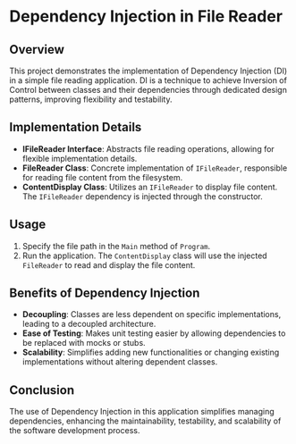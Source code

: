 ﻿# Dependency Injection in File Reader

## Overview
This project demonstrates the implementation of Dependency Injection (DI) in a simple file reading application. DI is a technique to achieve Inversion of Control between classes and their dependencies through dedicated design patterns, improving flexibility and testability.

## Implementation Details
- **IFileReader Interface**: Abstracts file reading operations, allowing for flexible implementation details.
- **FileReader Class**: Concrete implementation of `IFileReader`, responsible for reading file content from the filesystem.
- **ContentDisplay Class**: Utilizes an `IFileReader` to display file content. The `IFileReader` dependency is injected through the constructor.

## Usage
1. Specify the file path in the `Main` method of `Program`.
2. Run the application. The `ContentDisplay` class will use the injected `FileReader` to read and display the file content.

## Benefits of Dependency Injection
- **Decoupling**: Classes are less dependent on specific implementations, leading to a decoupled architecture.
- **Ease of Testing**: Makes unit testing easier by allowing dependencies to be replaced with mocks or stubs.
- **Scalability**: Simplifies adding new functionalities or changing existing implementations without altering dependent classes.

## Conclusion
The use of Dependency Injection in this application simplifies managing dependencies, enhancing the maintainability, testability, and scalability of the software development process.
